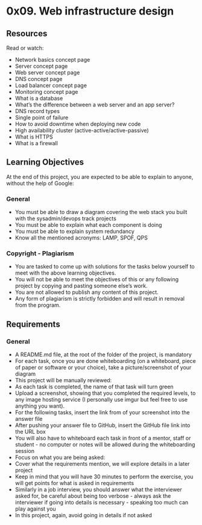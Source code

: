 # 0x09. Web infrastructure design
## Resources
Read or watch:
- Network basics concept page
- Server concept page
- Web server concept page
- DNS concept page
- Load balancer concept page
- Monitoring concept page
- What is a database
- What’s the difference between a web server and an app server?
- DNS record types
- Single point of failure
- How to avoid downtime when deploying new code
- High availability cluster (active-active/active-passive)
- What is HTTPS
- What is a firewall

## Learning Objectives
At the end of this project, you are expected to be able to explain to anyone, without the help of Google:
### General
- You must be able to draw a diagram covering the web stack you built with the sysadmin/devops track projects
- You must be able to explain what each component is doing
- You must be able to explain system redundancy
- Know all the mentioned acronyms: LAMP, SPOF, QPS

### Copyright - Plagiarism
- You are tasked to come up with solutions for the tasks below yourself to meet with the above learning objectives.
- You will not be able to meet the objectives of this or any following project by copying and pasting someone else’s work.
- You are not allowed to publish any content of this project.
- Any form of plagiarism is strictly forbidden and will result in removal from the program.

## Requirements
### General
- A README.md file, at the root of the folder of the project, is mandatory
- For each task, once you are done whiteboarding (on a whiteboard, piece of paper or software or your choice), take a picture/screenshot of your diagram
- This project will be manually reviewed:
- As each task is completed, the name of that task will turn green
- Upload a screenshot, showing that you completed the required levels, to any image hosting service (I personally use imgur but feel free to use anything you want).
- For the following tasks, insert the link from of your screenshot into the answer file
- After pushing your answer file to GitHub, insert the GitHub file link into the URL box
- You will also have to whiteboard each task in front of a mentor, staff or student - no computer or notes will be allowed during the whiteboarding session
- Focus on what you are being asked:
- Cover what the requirements mention, we will explore details in a later project
- Keep in mind that you will have 30 minutes to perform the exercise, you will get points for what is asked in requirements
- Similarly in a job interview, you should answer what the interviewer asked for, be careful about being too verbose - always ask the interviewer if going into details is necessary - speaking too much can play against you
- In this project, again, avoid going in details if not asked

